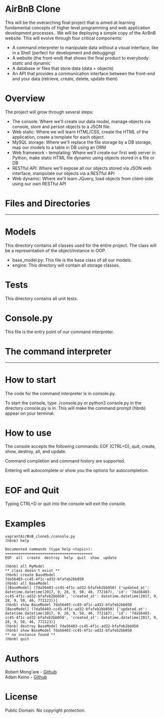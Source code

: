 # AirBnB Clone
This will be the overarching final project that is aimed at learning fundamental concepts of higher level programming and web application development processes..
We will be deploying a simple copy of the AirBnB website. This will evolve through four critical components:
- A command interpreter to manipulate data without a visual interface, like in a Shell (perfect for development and debugging)
- A website (the front-end) that shows the final product to everybody: static and dynamic
- A database or files that store data (data = objects)
- An API that provides a communication interface between the front-end and your data (retrieve, create, delete, update them)

# Overview
The project will grow through several steps:
- The console: Where we'll create our data model, manage objects via console, store and persist objects to a JSON file.
- Web static: Where we will learn HTML/CSS, create the HTML of the application, create a template for each object.
- MySQL storage: Where we'll replace the file storage by a DB storage, map our models to a table in DB using an ORM
- Web framework - templating: Where we'll create our first web server in Python, make static HTML file dynamic using objects stored in a file or DB
- RESTful API: Where we'll expose all our objects stored via JSON web interface, manipulate our objects via a RESTful API
- Web dynamic: Where we'll learn JQuery, load objects from client-side using our own RESTful API

# Files and Directories
---------------------
# Models
This directory contains all classes used for the entire project. The class will be a representation of the object/instance in OOP.

- base_model.py: This file is the base class of all our models.
- engine: This directory will contain all storage classes. 

# Tests
This directory contains all unit tests.

# Console.py
This file is the entry point of our command interpreter.


# The command interpreter
---------------------------
# How to start
The code for the command interpreter is in console.py.

To start the console, type ./console.py or python3 console.py in the directory console.py is in. This will make the command prompt (hbnb) appear on your terminal.
# How to use
The console accepts the following commands: EOF (CTRL+D), quit, create, show, destroy, all, and update.

Command completion and command history are supported.

Entering <TAB> will autocomplete or show you the options for autocompletion.

# EOF and Quit
Typing CTRL+D or quit into the console will exit the console.

# Examples
```
vagrantAirBnB_clone$./console.py
(hbnb) help

Documented commands (type help <topic>):
========================================
EOF  all  create  destroy  help  quit  show  update

(hbnb) all MyModel
** class doesn't exist **
(hbnb) create BaseModel
7da56403-cc45-4f1c-ad32-bfafeb2bb050
(hbnb) all BaseModel
[[BaseModel] (7da56403-cc45-4f1c-ad32-bfafeb2bb050) {'updated_at': datetime.datetime(2017, 9, 28, 9, 50, 46, 772167), 'id': '7da56403-cc45-4f1c-ad32-bfafeb2bb050', 'created_at': datetime.datetime(2017, 9, 28, 9, 50, 46, 772123)}]
(hbnb) show BaseModel 7da56403-cc45-4f1c-ad32-bfafeb2bb050
[BaseModel] (7da56403-cc45-4f1c-ad32-bfafeb2bb050) {'updated_at': datetime.datetime(2017, 9, 28, 9, 50, 46, 772167), 'id': '7da56403-cc45-4f1c-ad32-bfafeb2bb050', 'created_at': datetime.datetime(2017, 9, 28, 9, 50, 46, 772123)}
(hbnb) destroy BaseModel 7da56403-cc45-4f1c-ad32-bfafeb2bb050
(hbnb) show BaseModel 7da56403-cc45-4f1c-ad32-bfafeb2bb050
** no instance found **
(hbnb) quit
```

# Authors
Robert Mong'are - [Github](https://github.com/mongarerobert3) <br />
Adam Keino - [Github](https://github.com/adamkeino)

# License
Public Domain. No copyright protection. 
